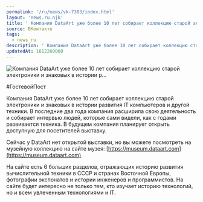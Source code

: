 ```yaml
---
permalink: '/ru/news/vk-7383/index.html'
layout: 'news.ru.njk'
title: ' Компания DataArt уже более 10 лет собирает коллекцию старой электроники и знаковых в истории р…'
source: ВКонтакте
tags:
  - news_ru
description: ' Компания DataArt уже более 10 лет собирает коллекцию старой электроники и знаковых в истории р…'
updatedAt: 1612260060
---
```

![ Компания DataArt уже более 10 лет собирает коллекцию старой электроники и знаковых в истории р…](https://sun9-41.userapi.com/sun9-45/impg/cKfO0iHtvExVbUbJUTih8FAVjmkoVc8MjUatsw/MaX6FGBM38c.jpg?size=721x558&quality=96&sign=79701c4801ed4c33575706604e7d21fd&c_uniq_tag=Ib0BHyWhGWk3NRmuu67A4j7A4i_Dcl3Y2F2nqwvjkSI&type=album)

#ГостевойПост

Компания DataArt уже более 10 лет собирает коллекцию старой электроники и знаковых в истории развития IT компьютеров и другой техники. В последние два года компания расширила свою деятельность и собирает интервью людей, которые сами видели, как с годами развивается техника. В будущем компания планирует открыть доступную для посетителей выставку.

Сейчас у DataArt нет открытой выставки, но вы можете посмотреть на музейную коллекцию на сайте музея: [https://museum.dataart.com](https://museum.dataart.com)

На сайте есть 6 больших разделов, отражающих историю развития вычислительной техники в СССР и странах Восточной Европы, фотографии экспонатов и истории инженеров и программистов. На сайте будет интересно не только тем, кто изучает историю технологий, но и всем увлеченным технологиями и IT.
